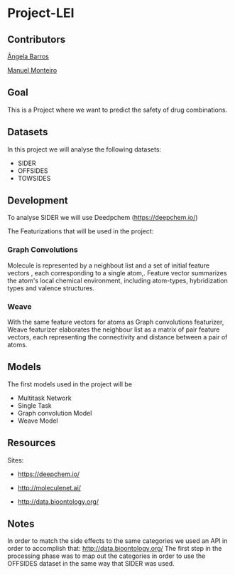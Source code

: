 # Project-LEI

## Contributors

[Ângela Barros](https://github.com/angelabarros)

[Manuel Monteiro](https://github.com/mamonteiro-brg)


## Goal
This is a Project where we want to predict the safety of drug combinations.

## Datasets
In this project we will analyse the following datasets:

  - SIDER
  - OFFSIDES
  - TOWSIDES

## Development
To analyse SIDER we will use Deedpchem (https://deepchem.io/)

The Featurizations that will be used in the project:

### Graph Convolutions

 Molecule is represented by a neighbout list and a set of initial feature vectors , each corresponding to a single atom,. Feature vector summarizes the atom's local chemical environment,  including atom-types, hybridization types and valence structures.
 
### Weave

  With the same feature vectors for atoms as Graph convolutions featurizer, Weave featurizer elaborates the neighbour list as a matrix of pair feature vectors, each representing the connectivity and distance between a pair of atoms.


## Models
The first models used in the project will be
  - Multitask Network
  - Single Task
  - Graph convolution Model
  - Weave Model 


## Resources
Sites:
  - https://deepchem.io/

  - http://moleculenet.ai/
  
  - http://data.bioontology.org/


## Notes
In order to match the side effects to the same categories we used an API in order to accomplish that: http://data.bioontology.org/
The first step in the processing phase was to map out the categories in order to use the OFFSIDES dataset in the same way that SIDER was used.

